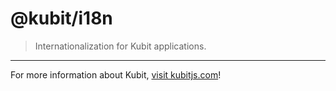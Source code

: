 # @kubit/i18n

> Internationalization for Kubit applications.

<hr />

For more information about Kubit, [visit kubitjs.com](https://kubitjs.com)!
